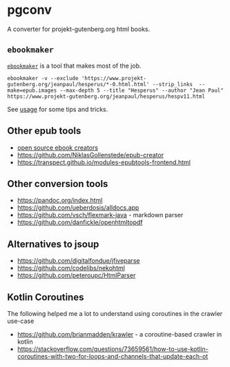 # pgconv

A converter for projekt-gutenberg.org html books.

## `ebookmaker`

[`ebookmaker`](https://github.com/gutenbergtools/ebookmaker) is a tool that makes most of the job.

```
ebookmaker -v --exclude 'https://www.projekt-gutenberg.org/jeanpaul/hesperus/*-0.html.html' --strip_links  --make=epub.images --max-depth 5 --title "Hesperus" --author "Jean Paul" https://www.projekt-gutenberg.org/jeanpaul/hesperus/hespv11.html
```

See [usage](https://github.com/gutenbergtools/ebookmaker/blob/master/USAGE.md) for some tips and tricks.

## Other epub tools

* [open source ebook creators](https://medevel.com/17-open-source-epub-and-ebook-creators/)
* https://github.com/NiklasGollenstede/epub-creator
* https://transpect.github.io/modules-epubtools-frontend.html

## Other conversion tools

* https://pandoc.org/index.html
* https://github.com/ueberdosis/alldocs.app
* https://github.com/vsch/flexmark-java - markdown parser
* https://github.com/danfickle/openhtmltopdf

## Alternatives to jsoup

* https://github.com/digitalfondue/jfiveparse
* https://github.com/codelibs/nekohtml
* https://github.com/peteroupc/HtmlParser

## Kotlin Coroutines

The following helped me a lot to understand using coroutines in the crawler use-case

* https://github.com/brianmadden/krawler - a coroutine-based crawler in kotlin
* https://stackoverflow.com/questions/73659561/how-to-use-kotlin-coroutines-with-two-for-loops-and-channels-that-update-each-ot

